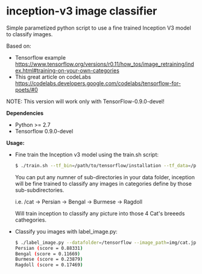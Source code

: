# inception-v3 image classifier
Simple parametized python script to use a fine trained Inception V3 model to classify images.

Based on:
*  Tensorflow example https://www.tensorflow.org/versions/r0.11/how_tos/image_retraining/index.html#training-on-your-own-categories
*  This great article on codeLabs https://codelabs.developers.google.com/codelabs/tensorflow-for-poets/#0

NOTE: This version will work only with TensorFlow-0.9.0-devel!

<b>Dependencies</b>
* Python >= 2.7
* Tensorflow 0.9.0-devel

<b>Usage:</b>
* Fine train the Inception v3 model using the train.sh script:
   ```bash
   $ ./train.sh --tf_bin=/path/to/tensorflow/installation --tf_data=/path/to/images/data/folder.
   ```
   You can put any numner of sub-directories in your data folder, inception will be fine trained to classify
   any images in categories define by those sub-subdirectories.
   
   i.e.
   /cat
    -> Persian
    -> Bengal
    -> Burmese
    -> Ragdoll
   
   Will train inception to classify any picture into those 4 Cat's breeeds cathegories.

* Classify you images with label_image.py:
   ```bash
   $ ./label_image.py --datafolder=/tensorflow --image_path=img/cat.jpg
   Persian (score = 0.88331)
   Bengal (score = 0.11669)
   Burmese (score = 0.23879)
   Ragdoll (score = 0.17469)
   ```
